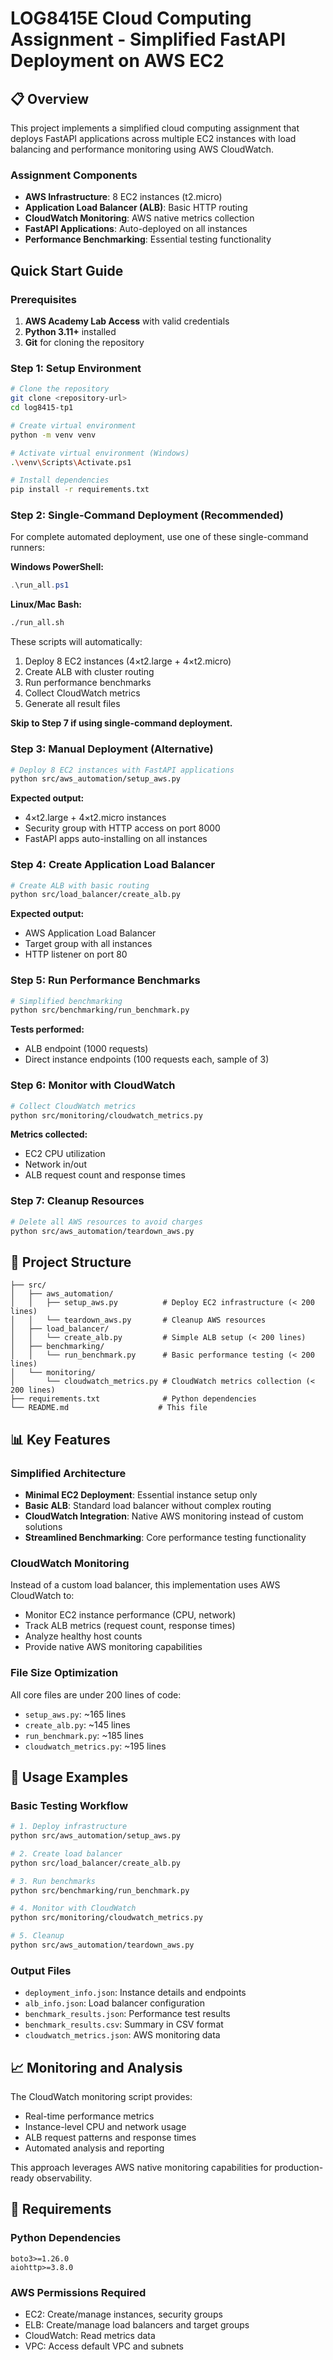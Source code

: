 # LOG8415E Cloud Computing Assignment - Simplified FastAPI Deployment on AWS EC2

## 📋 Overview

This project implements a simplified cloud computing assignment that deploys FastAPI applications across multiple EC2 instances with load balancing and performance monitoring using AWS CloudWatch.

### Assignment Components

- **AWS Infrastructure**: 8 EC2 instances (t2.micro)
- **Application Load Balancer (ALB)**: Basic HTTP routing
- **CloudWatch Monitoring**: AWS native metrics collection
- **FastAPI Applications**: Auto-deployed on all instances
- **Performance Benchmarking**: Essential testing functionality

## Quick Start Guide

### Prerequisites

1. **AWS Academy Lab Access** with valid credentials
2. **Python 3.11+** installed
3. **Git** for cloning the repository

### Step 1: Setup Environment

```bash
# Clone the repository
git clone <repository-url>
cd log8415-tp1

# Create virtual environment
python -m venv venv

# Activate virtual environment (Windows)
.\venv\Scripts\Activate.ps1

# Install dependencies
pip install -r requirements.txt
```

### Step 2: Single-Command Deployment (Recommended)

For complete automated deployment, use one of these single-command runners:

**Windows PowerShell:**

```powershell
.\run_all.ps1
```

**Linux/Mac Bash:**

```bash
./run_all.sh
```

These scripts will automatically:

1. Deploy 8 EC2 instances (4×t2.large + 4×t2.micro)
2. Create ALB with cluster routing
3. Run performance benchmarks
4. Collect CloudWatch metrics
5. Generate all result files

**Skip to Step 7 if using single-command deployment.**

### Step 3: Manual Deployment (Alternative)

```bash
# Deploy 8 EC2 instances with FastAPI applications
python src/aws_automation/setup_aws.py
```

**Expected output:**

- 4×t2.large + 4×t2.micro instances
- Security group with HTTP access on port 8000
- FastAPI apps auto-installing on all instances

### Step 4: Create Application Load Balancer

```bash
# Create ALB with basic routing
python src/load_balancer/create_alb.py
```

**Expected output:**

- AWS Application Load Balancer
- Target group with all instances
- HTTP listener on port 80

### Step 5: Run Performance Benchmarks

```bash
# Simplified benchmarking
python src/benchmarking/run_benchmark.py
```

**Tests performed:**

- ALB endpoint (1000 requests)
- Direct instance endpoints (100 requests each, sample of 3)

### Step 6: Monitor with CloudWatch

```bash
# Collect CloudWatch metrics
python src/monitoring/cloudwatch_metrics.py
```

**Metrics collected:**

- EC2 CPU utilization
- Network in/out
- ALB request count and response times

### Step 7: Cleanup Resources

```bash
# Delete all AWS resources to avoid charges
python src/aws_automation/teardown_aws.py
```

## 🔧 Project Structure

```
├── src/
│   ├── aws_automation/
│   │   ├── setup_aws.py          # Deploy EC2 infrastructure (< 200 lines)
│   │   └── teardown_aws.py       # Cleanup AWS resources
│   ├── load_balancer/
│   │   └── create_alb.py         # Simple ALB setup (< 200 lines)
│   ├── benchmarking/
│   │   └── run_benchmark.py      # Basic performance testing (< 200 lines)
│   └── monitoring/
│       └── cloudwatch_metrics.py # CloudWatch metrics collection (< 200 lines)
├── requirements.txt              # Python dependencies
└── README.md                    # This file
```

## 📊 Key Features

### Simplified Architecture

- **Minimal EC2 Deployment**: Essential instance setup only
- **Basic ALB**: Standard load balancer without complex routing
- **CloudWatch Integration**: Native AWS monitoring instead of custom solutions
- **Streamlined Benchmarking**: Core performance testing functionality

### CloudWatch Monitoring

Instead of a custom load balancer, this implementation uses AWS CloudWatch to:

- Monitor EC2 instance performance (CPU, network)
- Track ALB metrics (request count, response times)
- Analyze healthy host counts
- Provide native AWS monitoring capabilities

### File Size Optimization

All core files are under 200 lines of code:

- `setup_aws.py`: ~165 lines
- `create_alb.py`: ~145 lines
- `run_benchmark.py`: ~185 lines
- `cloudwatch_metrics.py`: ~195 lines

## 🚀 Usage Examples

### Basic Testing Workflow

```bash
# 1. Deploy infrastructure
python src/aws_automation/setup_aws.py

# 2. Create load balancer
python src/load_balancer/create_alb.py

# 3. Run benchmarks
python src/benchmarking/run_benchmark.py

# 4. Monitor with CloudWatch
python src/monitoring/cloudwatch_metrics.py

# 5. Cleanup
python src/aws_automation/teardown_aws.py
```

### Output Files

- `deployment_info.json`: Instance details and endpoints
- `alb_info.json`: Load balancer configuration
- `benchmark_results.json`: Performance test results
- `benchmark_results.csv`: Summary in CSV format
- `cloudwatch_metrics.json`: AWS monitoring data

## 📈 Monitoring and Analysis

The CloudWatch monitoring script provides:

- Real-time performance metrics
- Instance-level CPU and network usage
- ALB request patterns and response times
- Automated analysis and reporting

This approach leverages AWS native monitoring capabilities for production-ready observability.

## 🔧 Requirements

### Python Dependencies

```
boto3>=1.26.0
aiohttp>=3.8.0
```

### AWS Permissions Required

- EC2: Create/manage instances, security groups
- ELB: Create/manage load balancers and target groups
- CloudWatch: Read metrics data
- VPC: Access default VPC and subnets

